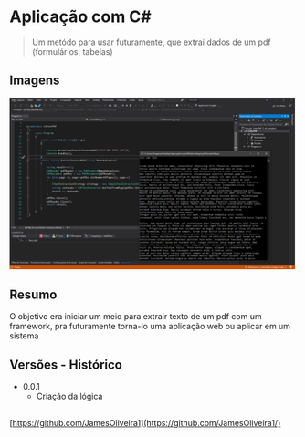 
# Aplicação com C#

> Um metódo para usar futuramente, que extrai dados de um pdf (formulários, tabelas)

## Imagens

<p>
  <img src="bin/img.png" width="500" title="preview">
  <p>    </p>

</p>

## Resumo

O objetivo era iniciar um meio para extrair texto de um pdf com um framework, pra futuramente torna-lo uma aplicação web ou aplicar em um sistema

## Versões - Histórico

* 0.0.1
    * Criação da lógica

## 

[https://github.com/JamesOliveira1](https://github.com/JamesOliveira1/)

